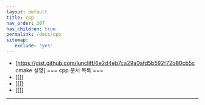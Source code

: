 ```yaml
---
layout: default
title: cpp
nav_order: 207
has_children: true
permalink: /docs/cpp
sitemap:
   exclude: 'yes'
---
```


* [https://gist.github.com/luncliff/6e2d4eb7ca29a0afd5b592f72b80cb5c cmake 설명]
=== cpp 문서 목록 ===
* [[]]
* [[]]
* [[]]
----
